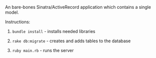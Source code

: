 An bare-bones Sinatra/ActiveRecord application which contains a single model.

Instructions:

1. `bundle install` - installs needed libraries

2. `rake db:migrate` - creates and adds tables to the database

3. `ruby main.rb` - runs the server